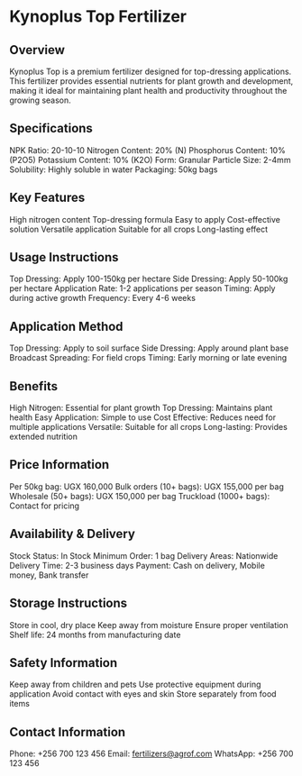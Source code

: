 # Kynoplus Top Fertilizer

## Overview
Kynoplus Top is a premium fertilizer designed for top-dressing applications. This fertilizer provides essential nutrients for plant growth and development, making it ideal for maintaining plant health and productivity throughout the growing season.

## Specifications
NPK Ratio: 20-10-10
Nitrogen Content: 20% (N)
Phosphorus Content: 10% (P2O5)
Potassium Content: 10% (K2O)
Form: Granular
Particle Size: 2-4mm
Solubility: Highly soluble in water
Packaging: 50kg bags

## Key Features
High nitrogen content
Top-dressing formula
Easy to apply
Cost-effective solution
Versatile application
Suitable for all crops
Long-lasting effect

## Usage Instructions
Top Dressing: Apply 100-150kg per hectare
Side Dressing: Apply 50-100kg per hectare
Application Rate: 1-2 applications per season
Timing: Apply during active growth
Frequency: Every 4-6 weeks

## Application Method
Top Dressing: Apply to soil surface
Side Dressing: Apply around plant base
Broadcast Spreading: For field crops
Timing: Early morning or late evening

## Benefits
High Nitrogen: Essential for plant growth
Top Dressing: Maintains plant health
Easy Application: Simple to use
Cost Effective: Reduces need for multiple applications
Versatile: Suitable for all crops
Long-lasting: Provides extended nutrition

## Price Information
Per 50kg bag: UGX 160,000
Bulk orders (10+ bags): UGX 155,000 per bag
Wholesale (50+ bags): UGX 150,000 per bag
Truckload (1000+ bags): Contact for pricing

## Availability & Delivery
Stock Status: In Stock
Minimum Order: 1 bag
Delivery Areas: Nationwide
Delivery Time: 2-3 business days
Payment: Cash on delivery, Mobile money, Bank transfer

## Storage Instructions
Store in cool, dry place
Keep away from moisture
Ensure proper ventilation
Shelf life: 24 months from manufacturing date

## Safety Information
Keep away from children and pets
Use protective equipment during application
Avoid contact with eyes and skin
Store separately from food items

## Contact Information
Phone: +256 700 123 456
Email: fertilizers@agrof.com
WhatsApp: +256 700 123 456
